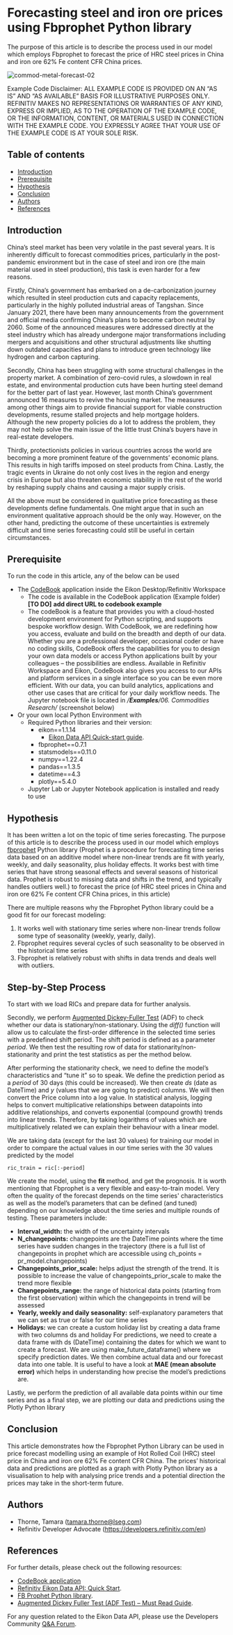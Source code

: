 # Forecasting steel and iron ore prices using Fbprophet Python library
The purpose of this article is to describe the process used in our model which employs Fbprophet to forecast the price of HRC steel prices in China and iron ore 62% Fe content CFR China prices.

![commod-metal-forecast-02](https://user-images.githubusercontent.com/89068039/211773338-669734d5-28ec-49d1-99d6-9946da2f1744.png)

Example Code Disclaimer:
ALL EXAMPLE CODE IS PROVIDED ON AN “AS IS” AND “AS AVAILABLE” BASIS FOR ILLUSTRATIVE PURPOSES ONLY. REFINITIV MAKES NO REPRESENTATIONS OR WARRANTIES OF ANY KIND, EXPRESS OR IMPLIED, AS TO THE OPERATION OF THE EXAMPLE CODE, OR THE INFORMATION, CONTENT, OR MATERIALS USED IN CONNECTION WITH THE EXAMPLE CODE. YOU EXPRESSLY AGREE THAT YOUR USE OF THE EXAMPLE CODE IS AT YOUR SOLE RISK.

## Table of contents
* [Introduction](#introduction)
* [Prerequisite](#prerequisite)
* [Hypothesis](#hypothesis)
* [Conclusion](#conclusion)
* [Authors](#author)
* [References](#references)

## <a id="introduction"></a>Introduction
China’s steel market has been very volatile in the past several years. It is inherently difficult to forecast commodities prices, particularly in the post-pandemic environment but in the case of steel and iron ore (the main material used in steel production), this task is even harder for a few reasons.

Firstly, China’s government has embarked on a de-carbonization journey which resulted in steel production cuts and capacity replacements, particularly in the highly polluted industrial areas of Tangshan. Since January 2021, there have been many announcements from the government and official media confirming China’s plans to become carbon neutral by 2060. Some of the announced measures were addressed directly at the steel industry which has already undergone major transformations including mergers and acquisitions and other structural adjustments like shutting down outdated capacities and plans to introduce green technology like hydrogen and carbon capturing.

Secondly, China has been struggling with some structural challenges in the property market. A combination of zero-covid rules, a slowdown in real estate, and environmental production cuts have been hurting steel demand for the better part of last year. However, last month China’s government announced 16 measures to revive the housing market. The measures among other things aim to provide financial support for viable construction developments, resume stalled projects and help mortgage holders. Although the new property policies do a lot to address the problem, they may not help solve the main issue of the little trust China’s buyers have in real-estate developers.

Thirdly, protectionists policies in various countries across the world are becoming a more prominent feature of the governments’ economic plans. This results in high tariffs imposed on steel products from China. Lastly, the tragic events in Ukraine do not only cost lives in the region and energy crisis in Europe but also threaten economic stability in the rest of the world by reshaping supply chains and causing a major supply crisis.

All the above must be considered in qualitative price forecasting as these developments define fundamentals. One might argue that in such an environment qualitative approach should be the only way. However, on the other hand, predicting the outcome of these uncertainties is extremely difficult and time series forecasting could still be useful in certain circumstances.

## <a id="prerequisite"></a>Prerequisite 
To run the code in this article, any of the below can be used

- The [CodeBook](https://www.refinitiv.com/en/products/codebook) application inside the Eikon Desktop/Refinitiv Workspace
  - The code is available in the CodeBook application (Example folder) ****[TO DO]**** **add direct URL to codebook example**
  - The codeBook is a feature that provides you with a cloud-hosted development environment for Python scripting, and supports bespoke workflow design. With CodeBook, we are redefining how you access, evaluate and build on the breadth and depth of our data. Whether you are a professional developer, occasional coder or have no coding skills, CodeBook offers the capabilities for you to design your own data models or access Python applications built by your colleagues – the possibilities are endless. Available in Refinitiv Workspace and Eikon, CodeBook also gives you access to our APIs and platform services in a single interface so you can be even more efficient. With our data, you can build analytics, applications and other use cases that are critical for your daily workflow needs. The Jupyter notebook file is located in _/__Examples__/06. Commodities Research/_ (screenshot below)
- Or your own local Python Environment with
  - Required Python libraries and their version:
    - eikon==1.1.14
      - [Eikon Data API Quick-start guide](https://developers.refinitiv.com/en/api-catalog/eikon/eikon-data-api/quick-start).
    - fbprophet==0.7.1
    - statsmodels==0.11.0
    - numpy==1.22.4
    - pandas==1.3.5
    - datetime==4.3
    - plotly==5.4.0
  - Jupyter Lab or Jupyter Notebook application is installed and ready to use

## <a id="hypothesis"></a>Hypothesis
It has been written a lot on the topic of time series forecasting. The purpose of this article is to describe the process used in our model which employs [fbprophet](https://facebook.github.io/prophet/) Python library (Prophet is a procedure for forecasting time series data based on an additive model where non-linear trends are fit with yearly, weekly, and daily seasonality, plus holiday effects. It works best with time series that have strong seasonal effects and several seasons of historical data. Prophet is robust to missing data and shifts in the trend, and typically handles outliers well.) to forecast the price (of HRC steel prices in China and iron ore 62% Fe content CFR China prices, in this article)

There are multiple reasons why the Fbprophet Python library could be a good fit for our forecast modeling:

1. It works well with stationary time series where non-linear trends follow some type of seasonality (weekly, yearly, daily).
2. Fbprophet requires several cycles of such seasonality to be observed in the historical time series
3. Fbprophet is relatively robust with shifts in data trends and deals well with outliers.

## <a id="Step-by-Step Process"></a>Step-by-Step Process
To start with we load RICs and prepare data for further analysis.

Secondly, we perform [Augmented Dickey-Fuller Test](https://www.machinelearningplus.com/time-series/augmented-dickey-fuller-test/) (ADF) to check whether our data is stationary/non-stationary. Using the *diff()* function will allow us to calculate the first-order difference in the selected time series with a predefined shift period. The shift period is defined as a parameter *period*. We then test the resulting row of data for stationarity/non-stationarity and print the test statistics as per the method below.

After performing the stationarity check, we need to define the model’s characteristics and “tune it” so to speak. We define the prediction period as a *period* of 30 days (this could be increased). We then create *ds* (date as DateTime) and *y* (values that we are going to predict) columns. We will then convert the Price column into a log value. In statistical analysis, logging helps to convert multiplicative relationships between datapoints into additive relationships, and converts exponential (compound growth) trends into linear trends. Therefore, by taking logarithms of values which are multiplicatively related we can explain their behaviour with a linear model.

We are taking data (except for the last 30 values) for training our model in order to compare the actual values in our time series with the 30 values predicted by the model

```ric_train = ric[:-period]```

We create the model, using the **fit** method, and get the prognosis. It is worth mentioning that Fbprophet is a very flexible and easy-to-train model. Very often the quality of the forecast depends on the time series' characteristics as well as the model’s parameters that can be defined (and tuned) depending on our knowledge about the time series and multiple rounds of testing. These parameters include:

- **Interval_width:** the width of the uncertainty intervals
- **N_changepoints:** changepoints are the DateTime points where the time series have sudden changes in the trajectory (there is a full list of changepoints in prophet which are accessible using ch_points = pr_model.changepoints)
- **Changepoints_prior_scale:** helps adjust the strength of the trend. It is possible to increase the value of changepoints_prior_scale to make the trend more flexible
- **Changepoints_range:** the range of historical data points (starting from the first observation) within which the changepoints in trend will be assessed
- **Yearly, weekly and daily seasonality:** self-explanatory parameters that we can set as true or false for our time series
- **Holidays:** we can create a custom holiday list by creating a data frame with two columns ds and holiday
For predictions, we need to create a data frame with ds (DateTime) containing the dates for which we want to create a forecast. We are using make_future_dataframe() where we specify prediction dates. We then combine actual data and our forecast data into one table. It is useful to have a look at **MAE (mean absolute error)** which helps in understanding how precise the model’s predictions are.

Lastly, we perform the prediction of all available data points within our time series and as a final step, we are plotting our data and predictions using the Plotly Python library

## <a id="conclusion"></a>Conclusion
This article demonstrates how the Fbprophet Python Library can be used in price forecast modelling using an example of Hot Rolled Coil (HRC) steel price in China and iron ore 62% Fe content CFR China. The prices’ historical data and predictions are plotted as a graph with Plotly Python library as a visualisation to help with analysing price trends and a potential direction the prices may take in the short-term future.

## <a id="author"></a>Authors
- Thorne, Tamara (tamara.thorne@lseg.com)
- Refinitiv Developer Advocate (https://developers.refinitiv.com/en)

## <a id="references"></a>References
For further details, please check out the following resources:
* [CodeBook application](https://www.refinitiv.com/en/products/codebook)
* [Refinitiv Eikon Data API: Quick Start](https://developers.refinitiv.com/en/api-catalog/eikon/eikon-data-api/quick-start). 
* [FB Prophet Python library](https://facebook.github.io/prophet/).
* [Augmented Dickey Fuller Test (ADF Test) – Must Read Guide](https://www.machinelearningplus.com/time-series/augmented-dickey-fuller-test/).

For any question related to the Eikon Data API, please use the Developers Community [Q&A Forum](https://community.developers.refinitiv.com/spaces/92/index.html).
